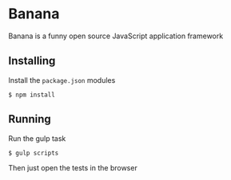 # Banana

Banana is a funny open source JavaScript application framework

## Installing
Install the `package.json` modules

    $ npm install

## Running
Run the gulp task

    $ gulp scripts

Then just open the tests in the browser
